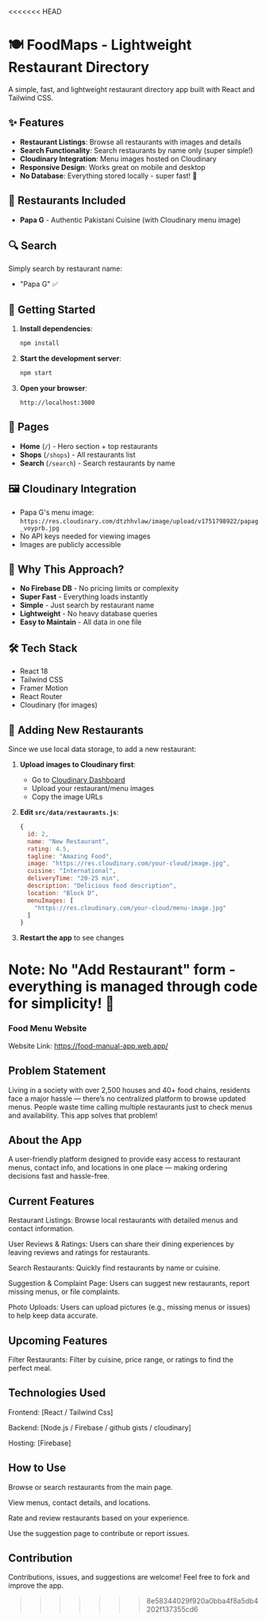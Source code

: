 <<<<<<< HEAD
# 🍽️ FoodMaps - Lightweight Restaurant Directory

A simple, fast, and lightweight restaurant directory app built with React and Tailwind CSS.

## ✨ Features

- **Restaurant Listings**: Browse all restaurants with images and details
- **Search Functionality**: Search restaurants by name only (super simple!)
- **Cloudinary Integration**: Menu images hosted on Cloudinary
- **Responsive Design**: Works great on mobile and desktop
- **No Database**: Everything stored locally - super fast! 🚀

## 🏪 Restaurants Included

- **Papa G** - Authentic Pakistani Cuisine (with Cloudinary menu image)

## 🔍 Search

Simply search by restaurant name:
- "Papa G" ✅

## 🚀 Getting Started

1. **Install dependencies**:
   ```bash
   npm install
   ```

2. **Start the development server**:
   ```bash
   npm start
   ```

3. **Open your browser**:
   ```
   http://localhost:3000
   ```

## 📱 Pages

- **Home** (`/`) - Hero section + top restaurants
- **Shops** (`/shops`) - All restaurants list
- **Search** (`/search`) - Search restaurants by name

## 🖼️ Cloudinary Integration

- Papa G's menu image: `https://res.cloudinary.com/dtzhhvlaw/image/upload/v1751798922/papag_voyprb.jpg`
- No API keys needed for viewing images
- Images are publicly accessible

## 🎯 Why This Approach?

- **No Firebase DB** - No pricing limits or complexity
- **Super Fast** - Everything loads instantly
- **Simple** - Just search by restaurant name
- **Lightweight** - No heavy database queries
- **Easy to Maintain** - All data in one file

## 🛠️ Tech Stack

- React 18
- Tailwind CSS
- Framer Motion
- React Router
- Cloudinary (for images)

## 📝 Adding New Restaurants

Since we use local data storage, to add a new restaurant:

1. **Upload images to Cloudinary first**:
   - Go to [Cloudinary Dashboard](https://cloudinary.com/console)
   - Upload your restaurant/menu images
   - Copy the image URLs

2. **Edit `src/data/restaurants.js`**:
   ```javascript
   {
     id: 2,
     name: "New Restaurant",
     rating: 4.5,
     tagline: "Amazing Food",
     image: "https://res.cloudinary.com/your-cloud/image.jpg",
     cuisine: "International",
     deliveryTime: "20-25 min",
     description: "Delicious food description",
     location: "Block D",
     menuImages: [
       "https://res.cloudinary.com/your-cloud/menu-image.jpg"
     ]
   }
   ```

3. **Restart the app** to see changes

**Note**: No "Add Restaurant" form - everything is managed through code for simplicity! 🎯
=======
### Food Menu Website

Website Link: https://food-manual-app.web.app/

## Problem Statement
Living in a society with over 2,500 houses and 40+ food chains, residents face a major hassle — there’s no centralized platform to browse updated menus. People waste time calling multiple restaurants just to check menus and availability. This app solves that problem!

## About the App
A user-friendly platform designed to provide easy access to restaurant menus, contact info, and locations in one place — making ordering decisions fast and hassle-free.

## Current Features
Restaurant Listings: Browse local restaurants with detailed menus and contact information.

User Reviews & Ratings: Users can share their dining experiences by leaving reviews and ratings for restaurants.

Search Restaurants: Quickly find restaurants by name or cuisine.

Suggestion & Complaint Page: Users can suggest new restaurants, report missing menus, or file complaints.

Photo Uploads: Users can upload pictures (e.g., missing menus or issues) to help keep data accurate.

## Upcoming Features
Filter Restaurants: Filter by cuisine, price range, or ratings to find the perfect meal.

## Technologies Used
Frontend: [React / Tailwind Css]

Backend: [Node.js / Firebase / github gists / cloudinary]

Hosting: [Firebase]

## How to Use
Browse or search restaurants from the main page.

View menus, contact details, and locations.

Rate and review restaurants based on your experience.

Use the suggestion page to contribute or report issues.

## Contribution
Contributions, issues, and suggestions are welcome! Feel free to fork and improve the app.
>>>>>>> 8e58344029f920a0bba4f8a5db4202f137355cd6
